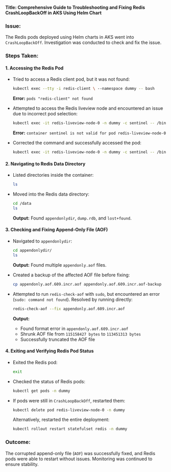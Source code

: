 **Title: Comprehensive Guide to Troubleshooting and Fixing Redis CrashLoopBackOff in AKS Using Helm Chart**

### Issue:
The Redis pods deployed using Helm charts in AKS went into `CrashLoopBackOff`. Investigation was conducted to check and fix the issue.

### Steps Taken:

#### 1. Accessing the Redis Pod
- Tried to access a Redis client pod, but it was not found:
  ```sh
  kubectl exec --tty -i redis-client \ --namespace dummy -- bash
  ```
  **Error:** `pods "redis-client" not found`

- Attempted to access the Redis liveview node and encountered an issue due to incorrect pod selection:
  ```sh
  kubectl exec -it redis-liveview-node-0 -n dummy -c sentinel -- /bin/bash
  ```
  **Error:** `container sentinel is not valid for pod redis-liveview-node-0`

- Corrected the command and successfully accessed the pod:
  ```sh
  kubectl exec -it redis-liveview-node-0 -n dummy -c sentinel -- /bin/bash
  ```

#### 2. Navigating to Redis Data Directory
- Listed directories inside the container:
  ```sh
  ls
  ```
- Moved into the Redis data directory:
  ```sh
  cd /data
  ls
  ```
  **Output:** Found `appendonlydir`, `dump.rdb`, and `lost+found`.

#### 3. Checking and Fixing Append-Only File (AOF)
- Navigated to `appendonlydir`:
  ```sh
  cd appendonlydir/
  ls
  ```
  **Output:** Found multiple `appendonly.aof` files.

- Created a backup of the affected AOF file before fixing:
  ```sh
  cp appendonly.aof.609.incr.aof appendonly.aof.609.incr.aof-backup
  ```

- Attempted to run `redis-check-aof` with `sudo`, but encountered an error (`sudo: command not found`).
  Resolved by running directly:
  ```sh
  redis-check-aof --fix appendonly.aof.609.incr.aof
  ```
  **Output:**
  - Found format error in `appendonly.aof.609.incr.aof`
  - Shrunk AOF file from `115158427 bytes` to `113451313 bytes`
  - Successfully truncated the AOF file

#### 4. Exiting and Verifying Redis Pod Status
- Exited the Redis pod:
  ```sh
  exit
  ```
- Checked the status of Redis pods:
  ```sh
  kubectl get pods -n dummy
  ```
- If pods were still in `CrashLoopBackOff`, restarted them:
  ```sh
  kubectl delete pod redis-liveview-node-0 -n dummy
  ```
  Alternatively, restarted the entire deployment:
  ```sh
  kubectl rollout restart statefulset redis -n dummy
  ```

### Outcome:
The corrupted append-only file (`AOF`) was successfully fixed, and Redis pods were able to restart without issues. Monitoring was continued to ensure stability.
